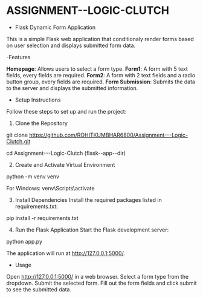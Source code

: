 # ASSIGNMENT--LOGIC-CLUTCH

- Flask Dynamic Form Application 

This is a simple Flask web application that conditionaly render forms based on user
selection and displays submitted form data.

-Features

 **Homepage**: Allows users to select a form type.
 **Form1**: A form with 5 text fields, every fields are required.
 **Form2**: A form with 2 text fields and a radio button group, every fields are required.
 **Form Submission**: Submits the data to the server and displays the submitted information.


- Setup Instructions 

Follow these steps to set up and run the project:


 1. Clone the Repository 

git clone https://github.com/ROHITKUMBHAR6800/Assignment---Logic-Clutch.git

cd Assignment---Logic-Clutch   (flask--app--dir)


 2. Create and Activate Virtual Environment 

python -m venv venv

For Windows:
venv\Scripts\activate


 3. Install Dependencies 
Install the required packages listed in requirements.txt:

pip install -r requirements.txt


 4. Run the Flask Application 
Start the Flask development server:

python app.py

The application will run at http://127.0.0.1:5000/.


- Usage 

Open http://127.0.0.1:5000/ in a web browser.
Select a form type from the dropdown.
Submit the selected form.
Fill out the form fields and click submit to see the submitted data.
